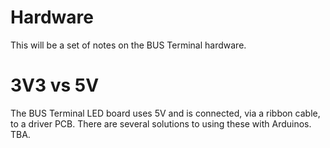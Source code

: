 # Hardware

This will be a set of notes on the BUS Terminal hardware.

# 3V3 vs 5V

The  BUS Terminal LED board uses 5V and is connected, via a ribbon cable, to a driver PCB. There are several solutions to using these with Arduinos. TBA.
